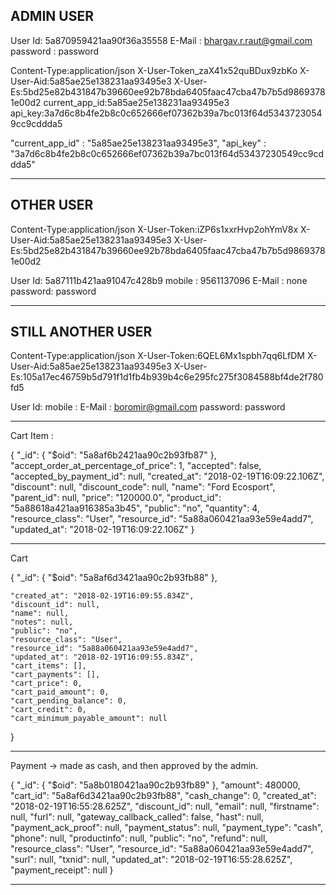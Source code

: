 ADMIN USER
-----------

User Id: 5a870959421aa90f36a35558
E-Mail : bhargav.r.raut@gmail.com
password : password

Content-Type:application/json
X-User-Token_zaX41x52quBDux9zbKo
X-User-Aid:5a85ae25e138231aa93495e3
X-User-Es:5bd25e82b431847b39660ee92b78bda6405faac47cba47b7b5d98693781e00d2
current_app_id:5a85ae25e138231aa93495e3
api_key:3a7d6c8b4fe2b8c0c652666ef07362b39a7bc013f64d53437230549cc9cddda5




"current_app_id" : "5a85ae25e138231aa93495e3",
"api_key" : "3a7d6c8b4fe2b8c0c652666ef07362b39a7bc013f64d53437230549cc9cddda5"



---------------------------------------------------------------

OTHER USER
-----------

Content-Type:application/json
X-User-Token:iZP6s1xxrHvp2ohYmV8x
X-User-Aid:5a85ae25e138231aa93495e3
X-User-Es:5bd25e82b431847b39660ee92b78bda6405faac47cba47b7b5d98693781e00d2


User Id: 5a87111b421aa91047c428b9
mobile : 9561137096
E-Mail : none
password: password


---------------------------------------------------------------

STILL ANOTHER USER
-------------------


Content-Type:application/json
X-User-Token:6QEL6Mx1spbh7qq6LfDM
X-User-Aid:5a85ae25e138231aa93495e3
X-User-Es:105a17ec46759b5d791f1d1fb4b939b4c6e295fc275f3084588bf4de2f780fd5




User Id: 
mobile : 
E-Mail : boromir@gmail.com
password: password




---------------------------------------------------------------

Cart Item : 

{
    "_id": {
        "$oid": "5a8af6b2421aa90c2b93fb87"
    },
    "accept_order_at_percentage_of_price": 1,
    "accepted": false,
    "accepted_by_payment_id": null,
    "created_at": "2018-02-19T16:09:22.106Z",
    "discount": null,
    "discount_code": null,
    "name": "Ford Ecosport",
    "parent_id": null,
    "price": "120000.0",
    "product_id": "5a88618a421aa916385a3b45",
    "public": "no",
    "quantity": 4,
    "resource_class": "User",
    "resource_id": "5a88a060421aa93e59e4add7",
    "updated_at": "2018-02-19T16:09:22.106Z"
}


---------------------------------


Cart

{
    "_id": {
        "$oid": "5a8af6d3421aa90c2b93fb88"
    },
    
    "created_at": "2018-02-19T16:09:55.834Z",
    "discount_id": null,
    "name": null,
    "notes": null,
    "public": "no",
    "resource_class": "User",
    "resource_id": "5a88a060421aa93e59e4add7",
    "updated_at": "2018-02-19T16:09:55.834Z",
    "cart_items": [],
    "cart_payments": [],
    "cart_price": 0,
    "cart_paid_amount": 0,
    "cart_pending_balance": 0,
    "cart_credit": 0,
    "cart_minimum_payable_amount": null
}

-------------------------------------------------------------

Payment -> made as cash, and then approved by the admin.

{
    "_id": {
        "$oid": "5a8b0180421aa90c2b93fb89"
    },
    "amount": 480000,
    "cart_id": "5a8af6d3421aa90c2b93fb88",
    "cash_change": 0,
    "created_at": "2018-02-19T16:55:28.625Z",
    "discount_id": null,
    "email": null,
    "firstname": null,
    "furl": null,
    "gateway_callback_called": false,
    "hast": null,
    "payment_ack_proof": null,
    "payment_status": null,
    "payment_type": "cash",
    "phone": null,
    "productinfo": null,
    "public": "no",
    "refund": null,
    "resource_class": "User",
    "resource_id": "5a88a060421aa93e59e4add7",
    "surl": null,
    "txnid": null,
    "updated_at": "2018-02-19T16:55:28.625Z",
    "payment_receipt": null
}

-------------------